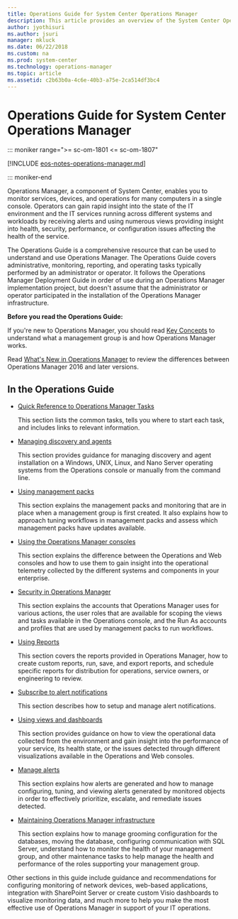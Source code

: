 ```yaml
---
title: Operations Guide for System Center Operations Manager
description: This article provides an overview of the System Center Operations Manager Operations Guide.
author: jyothisuri
ms.author: jsuri
manager: mkluck
ms.date: 06/22/2018
ms.custom: na
ms.prod: system-center
ms.technology: operations-manager
ms.topic: article
ms.assetid: c2b63b0a-4c6e-40b3-a75e-2ca514df3bc4
---
```


# Operations Guide for System Center Operations Manager

::: moniker range=">= sc-om-1801 <= sc-om-1807"

[!INCLUDE [eos-notes-operations-manager.md](../includes/eos-notes-operations-manager.md)]

::: moniker-end

Operations Manager, a component of System Center, enables you to monitor services, devices, and operations for many computers in a single console. Operators can gain rapid insight into the state of the IT environment and the IT services running across different systems and workloads by receiving alerts and using numerous views providing insight into health, security, performance, or configuration issues affecting the health of the service.  

The Operations Guide is a comprehensive resource that can be used to understand and use Operations Manager. The Operations Guide covers administrative, monitoring, reporting, and operating tasks typically performed by an administrator or operator. It follows the Operations Manager Deployment Guide in order of use during an Operations Manager implementation project, but doesn't assume that the administrator or operator participated in the installation of the Operations Manager infrastructure.  

**Before you read the Operations Guide:**  

If you're new to Operations Manager, you should read [Key Concepts](key-concepts.md) to understand what a management group is and how Operations Manager works.  

Read [What's New in Operations Manager](./whats-new-in-om.md) to review the differences between Operations Manager 2016 and later versions.

## In the Operations Guide  

-   [Quick Reference to Operations Manager Tasks](manage-quick-reference.md)  

    This section lists the common tasks, tells you where to start each task, and includes links to relevant information.  

-   [Managing discovery and agents](manage-deploy-windows-agent-console.md)

    This section provides guidance for managing discovery and agent installation on a Windows, UNIX, Linux, and Nano Server operating systems from the Operations console or manually from the command line.  

-   [Using management packs](manage-overview-management-pack.md)

    This section explains the management packs and monitoring that are in place when a management group is first created. It also explains how to approach tuning workflows in management packs and assess which management packs have updates available.  

-   [Using the Operations Manager consoles](manage-consoles-comparison.md)

    This section explains the difference between the Operations and Web consoles and how to use them to gain insight into the operational telemetry collected by the different systems and components in your enterprise.

-   [Security in Operations Manager](manage-config-authentication-reporting-server.md)  

    This section explains the accounts that Operations Manager uses for various actions, the user roles that are available for scoping the views and tasks available in the Operations console, and the Run As accounts and profiles that are used by management packs to run workflows.  

-   [Using Reports](manage-reports-installed-during-setup.md)

    This section covers the reports provided in Operations Manager, how to create custom reports, run, save, and export reports, and schedule specific reports for distribution for operations, service owners, or engineering to review.       

-   [Subscribe to alert notifications](manage-notifications-alert-notifications.md)

    This section describes how to setup and manage alert notifications.  

-   [Using views and dashboards](manage-console-view-types.md)

    This section provides guidance on how to view the operational data collected from the environment and gain insight into the performance of your service, its health state, or the issues detected through different visualizations available in the Operations and Web consoles.  

-   [Manage alerts](manage-alert-generation-overview.md)

    This section explains how alerts are generated and how to manage configuring, tuning, and viewing alerts generated by monitored objects in order to effectively prioritize, escalate, and remediate issues detected.  

-   [Maintaining Operations Manager infrastructure](manage-monitor-health-mg.md)

    This section explains how to manage grooming configuration for the databases, moving the database, configuring communication with SQL Server, understand how to monitor the health of your management group, and other maintenance tasks to help manage the health and performance of the roles supporting your management group.   

Other sections in this guide include guidance and recommendations for configuring monitoring of network devices, web-based applications, integration with SharePoint Server or create custom Visio dashboards to visualize monitoring data, and much more to help you make the most effective use of Operations Manager in support of your IT operations.

